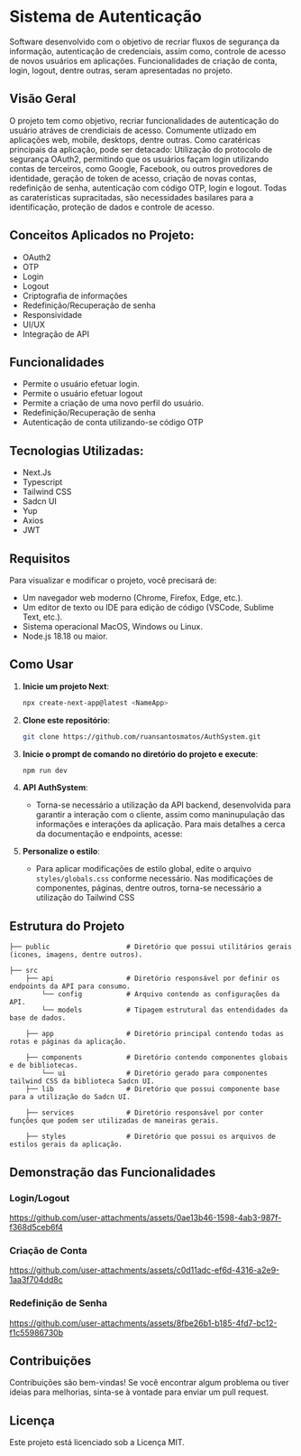 # Sistema de Autenticação  

Software desenvolvido com o objetivo de recriar fluxos de segurança da informação, autenticação de credenciais, assim como,
controle de acesso de novos usuários em aplicações. Funcionalidades de criação de conta, login, logout, dentre outras, 
seram apresentadas no projeto.

## Visão Geral

O projeto tem como objetivo, recriar funcionalidades de autenticação do usuário atráves de crendiciais de acesso.
Comumente utlizado em aplicações web, mobile, desktops, dentre outras. Como caratéricas principais da aplicação,
pode ser detacado: Utilização do protocolo de segurança OAuth2, permitindo que os usuários façam login utilizando contas de terceiros, 
como Google, Facebook, ou outros provedores de identidade, geração de token de acesso, criação de novas contas, redefinição de senha, 
autenticação com código OTP, login e logout. Todas as caraterísticas supracitadas, são necessidades basilares para a identificação, 
proteção de dados e controle de acesso.

## Conceitos Aplicados no Projeto:

- OAuth2
- OTP
- Login
- Logout
- Criptografia de informações
- Redefinição/Recuperação de senha
- Responsividade
- UI/UX
- Integração de API

## Funcionalidades

- Permite o usuário efetuar login.
- Permite o usuário efetuar logout
- Permite a criação de uma novo perfil do usuário.
- Redefinição/Recuperação de senha
- Autenticação de conta utilizando-se código OTP

## Tecnologias Utilizadas:

- Next.Js
- Typescript
- Tailwind CSS
- Sadcn UI
- Yup
- Axios
- JWT

## Requisitos

Para visualizar e modificar o projeto, você precisará de:

- Um navegador web moderno (Chrome, Firefox, Edge, etc.).
- Um editor de texto ou IDE para edição de código (VSCode, Sublime Text, etc.).
- Sistema operacional MacOS, Windows ou Linux.
- Node.js 18.18 ou maior.

## Como Usar

1. **Inicie um projeto Next**:
    ```bash
    npx create-next-app@latest <NameApp>
    ```

2. **Clone este repositório**:
    ```bash
    git clone https://github.com/ruansantosmatos/AuthSystem.git
    ```

3. **Inicie o prompt de comando no diretório do projeto e execute**:
    ```bash
    npm run dev
    ```

4. **API AuthSystem**:
    - Torna-se necessário a utilização da API backend, desenvolvida para garantir a interação
    com o cliente, assim como maninupulação das informações e interações da aplicação. Para mais detalhes
    a cerca da documentação e endpoints, acesse:

5. **Personalize o estilo**:
    - Para aplicar modificações de estilo global, edite o arquivo `styles/globals.css` conforme necessário.
    Nas modificações de componentes, páginas, dentre outros, torna-se necessário a utilização do Tailwind CSS

## Estrutura do Projeto

```plaintext
├── public                   # Diretório que possui utilitários gerais (icones, imagens, dentre outros).

├── src
    ├── api                  # Diretório responsável por definir os endpoints da API para consumo.
        └── config           # Arquivo contendo as configurações da API.
        └── models           # Tipagem estrutural das entendidades da base de dados.
    
    ├── app                  # Diretório principal contendo todas as rotas e páginas da aplicação.
    
    ├── components           # Diretório contendo componentes globais e de bibliotecas.
        └── ui               # Diretório gerado para componentes tailwind CSS da biblioteca Sadcn UI.
    ├── lib                  # Diretório que possui componente base para a utilização do Sadcn UI.
    
    ├── services             # Diretório responsável por conter funções que podem ser utilizadas de maneiras gerais.
    
    ├── styles               # Diretório que possui os arquivos de estilos gerais da aplicação.

```

## Demonstração das Funcionalidades

### Login/Logout
https://github.com/user-attachments/assets/0ae13b46-1598-4ab3-987f-f368d5ceb6f4

### Criação de Conta
https://github.com/user-attachments/assets/c0d11adc-ef6d-4316-a2e9-1aa3f704dd8c

### Redefinição de Senha
https://github.com/user-attachments/assets/8fbe26b1-b185-4fd7-bc12-f1c55986730b

## Contribuições
Contribuições são bem-vindas! Se você encontrar algum problema ou tiver ideias para melhorias, sinta-se à vontade para enviar um pull request.

## Licença
Este projeto está licenciado sob a Licença MIT.
